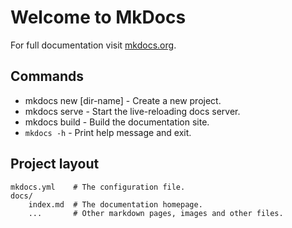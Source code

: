# Welcome to MkDocs

For full documentation visit [mkdocs.org](https://www.mkdocs.org).

## Commands

* mkdocs new [dir-name] - Create a new project.
* mkdocs serve - Start the live-reloading docs server.
* mkdocs build - Build the documentation site.
* `mkdocs -h` - Print help message and exit.

## Project layout

    mkdocs.yml    # The configuration file.
    docs/
        index.md  # The documentation homepage.
        ...       # Other markdown pages, images and other files.
